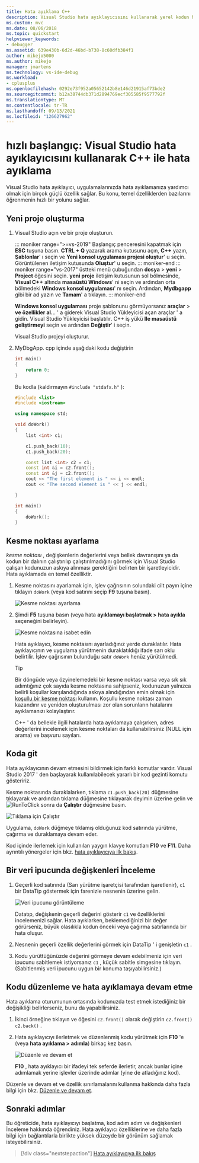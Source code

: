 ```yaml
---
title: Hata ayıklama C++
description: Visual Studio hata ayıklayıcısını kullanarak yerel kodun hatalarını ayıklama
ms.custom: mvc
ms.date: 08/06/2018
ms.topic: quickstart
helpviewer_keywords:
- debugger
ms.assetid: 639e430b-6d2d-46bd-b738-8c60dfb384f1
author: mikejo5000
ms.author: mikejo
manager: jmartens
ms.technology: vs-ide-debug
ms.workload:
- cplusplus
ms.openlocfilehash: 0292e73f952a05652142b8e146d21915af73bde2
ms.sourcegitcommit: b12a38744db371d2894769ecf305585f9577792f
ms.translationtype: MT
ms.contentlocale: tr-TR
ms.lasthandoff: 09/13/2021
ms.locfileid: "126627962"
---
```

# <a name="quickstart-debug-with-c-using-the-visual-studio-debugger"></a>hızlı başlangıç: Visual Studio hata ayıklayıcısını kullanarak C++ ile hata ayıklama

Visual Studio hata ayıklayıcı, uygulamalarınızda hata ayıklamanıza yardımcı olmak için birçok güçlü özellik sağlar. Bu konu, temel özelliklerden bazılarını öğrenmenin hızlı bir yolunu sağlar.

## <a name="create-a-new-project"></a>Yeni proje oluşturma

1. Visual Studio açın ve bir proje oluşturun.

    ::: moniker range=">=vs-2019"
    Başlangıç penceresini kapatmak için **ESC** tuşuna basın. **CTRL + Q** yazarak arama kutusunu açın, **C++** yazın, **Şablonlar**' ı seçin ve **Yeni konsol uygulaması projesi oluştur**' u seçin. Görüntülenen iletişim kutusunda **Oluştur**' u seçin.
    ::: moniker-end
    ::: moniker range="vs-2017"
    üstteki menü çubuğundan **dosya**  >  **yeni**  >  **Project** öğesini seçin. **yeni proje** iletişim kutusunun sol bölmesinde, **Visual C++** altında **masaüstü Windows**' ni seçin ve ardından orta bölmedeki **Windows konsol uygulaması**' nı seçin. Ardından, **Mydbgapp** gibi bir ad yazın ve **Tamam**' a tıklayın.
    ::: moniker-end

    **Windows konsol uygulaması** proje şablonunu görmüyorsanız **araçlar**  >  **ve özellikler al.**.. ' a giderek Visual Studio Yükleyicisi açan araçlar ' a gidin. Visual Studio Yükleyicisi başlatılır. C++ iş yükü **Ile masaüstü geliştirmeyi** seçin ve ardından **Değiştir**' i seçin.

    Visual Studio projeyi oluşturur.

1. MyDbgApp. cpp içinde aşağıdaki kodu değiştirin

    ```c++
    int main()
    {
        return 0;
    }
    ```

    Bu kodla (kaldırmayın `#include "stdafx.h"` ):

    ```c++
    #include <list>
    #include <iostream>

    using namespace std;

    void doWork()
    {
        list <int> c1;

        c1.push_back(10);
        c1.push_back(20);

        const list <int> c2 = c1;
        const int &i = c2.front();
        const int &j = c2.front();
        cout << "The first element is " << i << endl;
        cout << "The second element is " << j << endl;

    }

    int main()
    {
        doWork();
    }
    ```

## <a name="set-a-breakpoint"></a>Kesme noktası ayarlama

*kesme noktası* , değişkenlerin değerlerini veya bellek davranışını ya da kodun bir dalının çalıştırılıp çalıştırılmadığını görmek için Visual Studio çalışan kodunuzun askıya alınması gerektiğini belirten bir işaretleyicidir. Hata ayıklamada en temel özelliktir.

1. Kesme noktasını ayarlamak için, işlev çağrısının solundaki cilt payın içine tıklayın `doWork` (veya kod satırını seçip **F9** tuşuna basın).

    ![Kesme noktası ayarlama](../debugger/media/dbg-qs-set-breakpoint.png "Kesme noktası ayarlama")

2. Şimdi **F5** tuşuna basın (veya hata **ayıklamayı başlatmak > hata ayıkla** seçeneğini belirleyin).

    ![Kesme noktasına isabet edin](../debugger/media/dbg-qs-hit-breakpoint.png "Kesme noktasına isabet edin")

    Hata ayıklayıcı, kesme noktasını ayarladığınız yerde duraklatılır. Hata ayıklayıcının ve uygulama yürütmenin duraklatıldığı ifade sarı oklu belirtilir. İşlev çağrısının bulunduğu satır `doWork` henüz yürütülmedi.

    > [!TIP]
    > Bir döngüde veya özyinelemedeki bir kesme noktası varsa veya sık sık adımtığınız çok sayıda kesme noktasına sahipseniz, kodunuzun yalnızca belirli koşullar karşılandığında askıya alındığından emin olmak için [koşullu bir kesme noktası](../debugger/using-breakpoints.md#BKMK_Specify_a_breakpoint_condition_using_a_code_expression) kullanın. Koşullu kesme noktası zaman kazandırır ve yeniden oluşturulması zor olan sorunların hatalarını ayıklamanızı kolaylaştırır.

    C++ ' da bellekle ilgili hatalarda hata ayıklamaya çalışırken, adres değerlerini incelemek için kesme noktaları da kullanabilirsiniz (NULL için arama) ve başvuru sayıları.

## <a name="navigate-code"></a>Koda git

Hata ayıklayıcının devam etmesini bildirmek için farklı komutlar vardır. Visual Studio 2017 ' den başlayarak kullanılabilecek yararlı bir kod gezinti komutu gösteririz.

Kesme noktasında duraklalarken, tıklama `c1.push_back(20)` düğmesine tıklayarak ve ardından tıklama düğmesine tıklayarak  deyimin üzerine gelin ve ![](../debugger/media/dbg-tour-run-to-click.png "RunToClick") sonra da **Çalıştır** düğmesine basın.

![Tıklama için Çalıştır](../debugger/media/dbg-qs-run-to-click.png "Tıklama için Çalıştır")

Uygulama, `doWork` düğmeye tıklamış olduğunuz kod satırında yürütme, çağırma ve duraklamaya devam eder.

Kod içinde ilerlemek için kullanılan yaygın klavye komutları **F10** ve **F11**. Daha ayrıntılı yönergeler için bkz. [hata ayıklayıcıya ilk bakış](../debugger/debugger-feature-tour.md).

## <a name="inspect-variables-in-a-datatip"></a>Bir veri ipucunda değişkenleri İnceleme

1. Geçerli kod satırında (Sarı yürütme işaretçisi tarafından işaretlenir), `c1` bir DataTip göstermek için farenizle nesnenin üzerine gelin.

    ![Veri ipucunu görüntüleme](../debugger/media/dbg-qs-data-tip.png "Veri ipucunu görüntüleme")

    Datatıp, değişkenin geçerli değerini gösterir `c1` ve özelliklerini incelemenizi sağlar. Hata ayıklarken, beklemediğinizi bir değer görürseniz, büyük olasılıkla kodun önceki veya çağırma satırlarında bir hata oluşur.

2. Nesnenin geçerli özellik değerlerini görmek için DataTip ' i genişletin `c1` .

3. Kodu yürüttüğünüzde değerini görmeye devam edebilmeniz için veri ipucunu sabitlemek istiyorsanız `c1` , küçük sabitle simgesine tıklayın. (Sabitlenmiş veri ipucunu uygun bir konuma taşıyabilirsiniz.)

## <a name="edit-code-and-continue-debugging"></a>Kodu düzenleme ve hata ayıklamaya devam etme

Hata ayıklama oturumunun ortasında kodunuzda test etmek istediğiniz bir değişikliği belirlerseniz, bunu da yapabilirsiniz.

1. İkinci örneğine tıklayın ve öğesini `c2.front()` olarak değiştirin `c2.front()` `c2.back()` .

2. Hata ayıklayıcıyı ilerletmek ve düzenlenmiş kodu yürütmek için **F10** 'e (veya **hata ayıklama > adımla**) birkaç kez basın.

    ![Düzenle ve devam et](../debugger/media/dbg-qs-edit-and-continue.gif "Düzenle ve devam et")

    **F10** , hata ayıklayıcı bir ifadeyi tek seferde ilerletir, ancak bunlar içine adımlamak yerine işlevler üzerinde adımlar (yine de atladığınız kod).

Düzenle ve devam et ve özellik sınırlamalarını kullanma hakkında daha fazla bilgi için bkz. [Düzenle ve devam et](../debugger/edit-and-continue.md).

## <a name="next-steps"></a>Sonraki adımlar

Bu öğreticide, hata ayıklayıcıyı başlatma, kod adım adım ve değişkenleri İnceleme hakkında öğrendiniz. Hata ayıklayıcı özelliklerine ve daha fazla bilgi için bağlantılarla birlikte yüksek düzeyde bir görünüm sağlamak isteyebilirsiniz.

> [!div class="nextstepaction"]
> [Hata ayıklayıcıya ilk bakış](../debugger/debugger-feature-tour.md)
